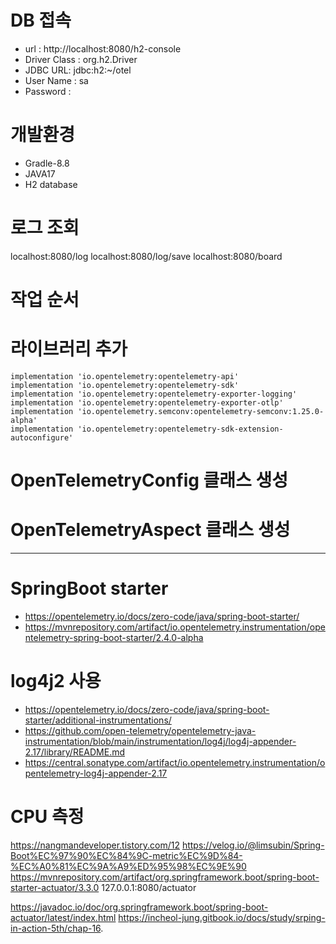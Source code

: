 # DB 접속
- url : http://localhost:8080/h2-console
- Driver Class : org.h2.Driver
- JDBC URL: jdbc:h2:~/otel
- User Name : sa
- Password : 

# 개발환경
- Gradle-8.8
- JAVA17
- H2 database

# 로그 조회
localhost:8080/log
localhost:8080/log/save
localhost:8080/board



# 작업 순서

# 라이브러리 추가
    implementation 'io.opentelemetry:opentelemetry-api'
    implementation 'io.opentelemetry:opentelemetry-sdk'
    implementation 'io.opentelemetry:opentelemetry-exporter-logging'
    implementation 'io.opentelemetry:opentelemetry-exporter-otlp'
    implementation 'io.opentelemetry.semconv:opentelemetry-semconv:1.25.0-alpha'
    implementation 'io.opentelemetry:opentelemetry-sdk-extension-autoconfigure'

# OpenTelemetryConfig 클래스 생성

# OpenTelemetryAspect 클래스 생성


---
# SpringBoot starter
- https://opentelemetry.io/docs/zero-code/java/spring-boot-starter/
- https://mvnrepository.com/artifact/io.opentelemetry.instrumentation/opentelemetry-spring-boot-starter/2.4.0-alpha

# log4j2 사용
- https://opentelemetry.io/docs/zero-code/java/spring-boot-starter/additional-instrumentations/
- https://github.com/open-telemetry/opentelemetry-java-instrumentation/blob/main/instrumentation/log4j/log4j-appender-2.17/library/README.md
- https://central.sonatype.com/artifact/io.opentelemetry.instrumentation/opentelemetry-log4j-appender-2.17


# CPU 측정

https://nangmandeveloper.tistory.com/12
https://velog.io/@limsubin/Spring-Boot%EC%97%90%EC%84%9C-metric%EC%9D%84-%EC%A0%81%EC%9A%A9%ED%95%98%EC%9E%90
https://mvnrepository.com/artifact/org.springframework.boot/spring-boot-starter-actuator/3.3.0
127.0.0.1:8080/actuator

https://javadoc.io/doc/org.springframework.boot/spring-boot-actuator/latest/index.html
https://incheol-jung.gitbook.io/docs/study/srping-in-action-5th/chap-16.